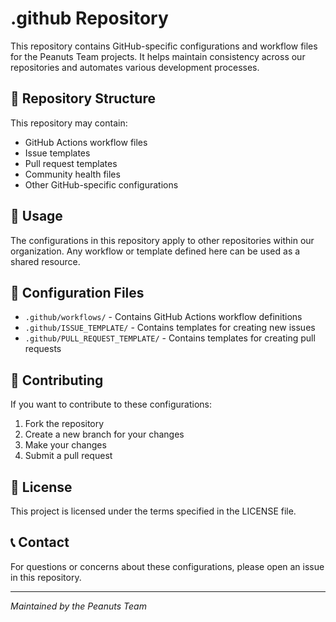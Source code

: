 # .github Repository

This repository contains GitHub-specific configurations and workflow files for the Peanuts Team projects. It helps maintain consistency across our repositories and automates various development processes.

## 📁 Repository Structure

This repository may contain:

- GitHub Actions workflow files
- Issue templates
- Pull request templates
- Community health files
- Other GitHub-specific configurations

## 🚀 Usage

The configurations in this repository apply to other repositories within our organization. Any workflow or template defined here can be used as a shared resource.

## 🔧 Configuration Files

- `.github/workflows/` - Contains GitHub Actions workflow definitions
- `.github/ISSUE_TEMPLATE/` - Contains templates for creating new issues
- `.github/PULL_REQUEST_TEMPLATE/` - Contains templates for creating pull requests

## 🤝 Contributing

If you want to contribute to these configurations:

1. Fork the repository
2. Create a new branch for your changes
3. Make your changes
4. Submit a pull request

## 📝 License

This project is licensed under the terms specified in the LICENSE file.

## 📞 Contact

For questions or concerns about these configurations, please open an issue in this repository.

---

_Maintained by the Peanuts Team_
